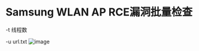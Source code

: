 # Samsung WLAN AP RCE漏洞批量检查

-t 线程数

-u url.txt
![image](https://user-images.githubusercontent.com/82497394/115022608-31d03380-9ef0-11eb-9029-9e85e227b0c1.png)
